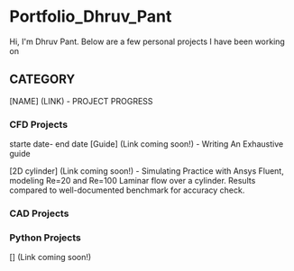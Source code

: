 # Portfolio_Dhruv_Pant

Hi, I'm Dhruv Pant. Below are a few personal projects I have been working on

## CATEGORY

[NAME] (LINK) - PROJECT PROGRESS



### CFD Projects

starte date- end date
[Guide] (Link coming soon!) - Writing
An Exhaustive guide

[2D cylinder] (Link coming soon!) - Simulating
Practice with Ansys Fluent, modeling Re=20 and Re=100 Laminar flow over a cylinder. Results compared to well-documented benchmark for accuracy check.

### CAD Projects


### Python Projects

[]
(Link coming soon!)
